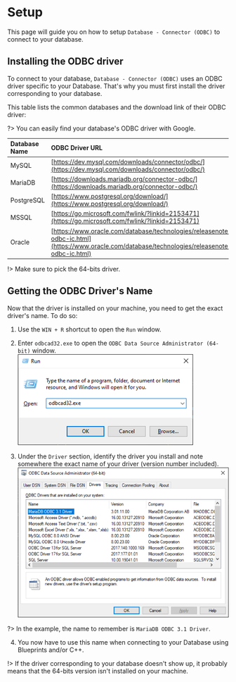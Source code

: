 # Setup
This page will guide you on how to setup `Database - Connector (ODBC)` to connect to your database.

## Installing the ODBC driver
To connect to your database, `Database - Connector (ODBC)` uses an ODBC driver specific to your Database.
That's why you must first install the driver corresponding to your database.

This table lists the common databases and the download link of their ODBC driver:

?> You can easily find your database's ODBC driver with Google.

|Database Name| ODBC Driver URL|
|:----|:----|
|MySQL| [https://dev.mysql.com/downloads/connector/odbc/](https://dev.mysql.com/downloads/connector/odbc/)|
|MariaDB| [https://downloads.mariadb.org/connector-odbc/](https://downloads.mariadb.org/connector-odbc/)|
|PostgreSQL|[https://www.postgresql.org/download/](https://www.postgresql.org/download/)|
|MSSQL|[https://go.microsoft.com/fwlink/?linkid=2153471](https://go.microsoft.com/fwlink/?linkid=2153471)|
|Oracle|[https://www.oracle.com/database/technologies/releasenote-odbc-ic.html](https://www.oracle.com/database/technologies/releasenote-odbc-ic.html)|

!> Make sure to pick the 64-bits driver.

## Getting the ODBC Driver's Name
Now that the driver is installed on your machine, you need to get the exact driver's name.
To do so:
1. Use the `WIN + R` shortcut to open the `Run` window.
2. Enter `odbcad32.exe` to open the `ODBC Data Source Administrator (64-bit)` window.  
![64-bit ODBC admin window](_media/run.png) 

3. Under the `Driver` section, identify the driver you install and note somewhere the exact name of your driver (version number included).  
![driver name](_media/driver.png)

?> In the example, the name to remember is `MariaDB ODBC 3.1 Driver`.

4. You now have to use this name when connecting to your Database using Blueprints and/or C++.

!> If the driver corresponding to your database doesn't show up, it probably means that the 64-bits version isn't installed on your machine.